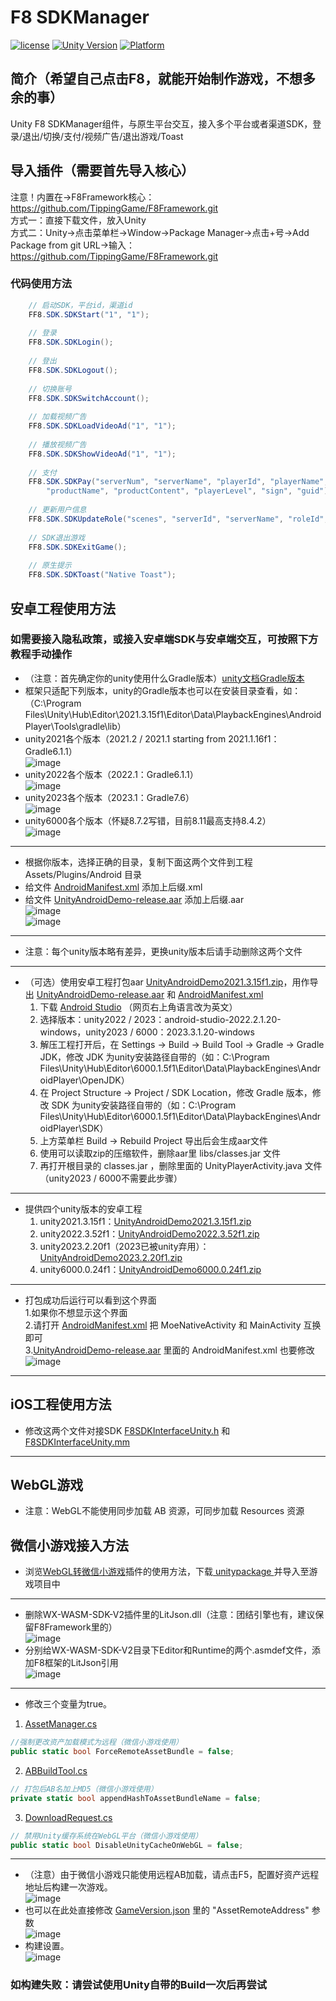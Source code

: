 # F8 SDKManager

[![license](http://img.shields.io/badge/license-MIT-green.svg)](https://opensource.org/licenses/MIT)
[![Unity Version](https://img.shields.io/badge/unity-2021.3.15f1-blue)](https://unity.com)
[![Platform](https://img.shields.io/badge/platform-Win%20%7C%20Android%20%7C%20iOS%20%7C%20Mac%20%7C%20Linux%20%7C%20WebGL-orange)]()

## 简介（希望自己点击F8，就能开始制作游戏，不想多余的事）
Unity F8 SDKManager组件，与原生平台交互，接入多个平台或者渠道SDK，登录/退出/切换/支付/视频广告/退出游戏/Toast

## 导入插件（需要首先导入核心）
注意！内置在->F8Framework核心：https://github.com/TippingGame/F8Framework.git  
方式一：直接下载文件，放入Unity  
方式二：Unity->点击菜单栏->Window->Package Manager->点击+号->Add Package from git URL->输入：https://github.com/TippingGame/F8Framework.git

### 代码使用方法
```C#
    // 启动SDK，平台id，渠道id
    FF8.SDK.SDKStart("1", "1");
    
    // 登录
    FF8.SDK.SDKLogin();
    
    // 登出
    FF8.SDK.SDKLogout();
    
    // 切换账号
    FF8.SDK.SDKSwitchAccount();
    
    // 加载视频广告
    FF8.SDK.SDKLoadVideoAd("1", "1");
    
    // 播放视频广告
    FF8.SDK.SDKShowVideoAd("1", "1");
    
    // 支付
    FF8.SDK.SDKPay("serverNum", "serverName", "playerId", "playerName", "amount", "extra", "orderId",
        "productName", "productContent", "playerLevel", "sign", "guid");
    
    // 更新用户信息
    FF8.SDK.SDKUpdateRole("scenes", "serverId", "serverName", "roleId", "roleName", "roleLeve", "roleCTime", "rolePower", "guid");
    
    // SDK退出游戏
    FF8.SDK.SDKExitGame();
    
    // 原生提示
    FF8.SDK.SDKToast("Native Toast");
```

## 安卓工程使用方法
### 如需要接入隐私政策，或接入安卓端SDK与安卓端交互，可按照下方教程手动操作

* （注意：首先确定你的unity使用什么Gradle版本）[unity文档Gradle版本](https://docs.unity3d.com/2021.3/Documentation/Manual/android-gradle-overview.html)
* 框架只适配下列版本，unity的Gradle版本也可以在安装目录查看，如：（C:\Program Files\Unity\Hub\Editor\2021.3.15f1\Editor\Data\PlaybackEngines\AndroidPlayer\Tools\gradle\lib）
* unity2021各个版本（2021.2 / 2021.1 starting from 2021.1.16f1：Gradle6.1.1）  
  ![image](https://tippinggame-1257018413.cos.ap-guangzhou.myqcloud.com/TippingGame/SDKManager/ui_20241120134318.png)  
* unity2022各个版本（2022.1：Gradle6.1.1）  
  ![image](https://tippinggame-1257018413.cos.ap-guangzhou.myqcloud.com/TippingGame/SDKManager/ui_20241120134325.png)  
* unity2023各个版本（2023.1：Gradle7.6）  
  ![image](https://tippinggame-1257018413.cos.ap-guangzhou.myqcloud.com/TippingGame/SDKManager/ui_20241121004145.png)  
* unity6000各个版本（怀疑8.7.2写错，目前8.11最高支持8.4.2）  
  ![image](https://tippinggame-1257018413.cos.ap-guangzhou.myqcloud.com/TippingGame/SDKManager/ui_20241120134329_2.png)  
------------------------------
* 根据你版本，选择正确的目录，复制下面这两个文件到工程 Assets/Plugins/Android 目录  
* 给文件 [AndroidManifest.xml](https://github.com/TippingGame/F8Framework/blob/main/Runtime/SDKManager/Plugins_Android/AndroidPJ2021/Gradle6.1.1/AndroidManifest) 添加上后缀.xml  
* 给文件 [UnityAndroidDemo-release.aar](https://github.com/TippingGame/F8Framework/blob/main/Runtime/SDKManager/Plugins_Android/AndroidPJ2021/Gradle6.1.1/UnityAndroidDemo-release) 添加上后缀.aar  
  ![image](https://tippinggame-1257018413.cos.ap-guangzhou.myqcloud.com/TippingGame/SDKManager/ui_20241120213148.png)  
  ![image](https://tippinggame-1257018413.cos.ap-guangzhou.myqcloud.com/TippingGame/SDKManager/ui_20241120213210.png)  
------------------------------
* 注意：每个unity版本略有差异，更换unity版本后请手动删除这两个文件
------------------------------
* （可选）使用安卓工程打包aar [UnityAndroidDemo2021.3.15f1.zip](https://github.com/TippingGame/F8Framework/blob/main/Runtime/SDKManager/Plugins_Android/AndroidPJ2021/UnityAndroidDemo2021.3.15f1.zip)，用作导出 [UnityAndroidDemo-release.aar](https://github.com/TippingGame/F8Framework/blob/main/Runtime/SDKManager/Plugins_Android/AndroidPJ2021/Gradle6.1.1/UnityAndroidDemo-release) 和 [AndroidManifest.xml](https://github.com/TippingGame/F8Framework/blob/main/Runtime/SDKManager/Plugins_Android/AndroidPJ2021/Gradle6.1.1/AndroidManifest)
  1. 下载 [Android Studio](https://developer.android.google.cn/studio/archive/) （网页右上角语言改为英文）
  2. 选择版本：unity2022 / 2023：android-studio-2022.2.1.20-windows，unity2023 / 6000：2023.3.1.20-windows
  3. 解压工程打开后，在 Settings -> Build -> Build Tool -> Gradle -> Gradle JDK，修改 JDK 为unity安装路径自带的（如：C:\Program Files\Unity\Hub\Editor\6000.1.5f1\Editor\Data\PlaybackEngines\AndroidPlayer\OpenJDK）
  4. 在 Project Structure -> Project / SDK Location，修改 Gradle 版本，修改 SDK 为unity安装路径自带的（如：C:\Program Files\Unity\Hub\Editor\6000.1.5f1\Editor\Data\PlaybackEngines\AndroidPlayer\SDK）
  5. 上方菜单栏 Build -> Rebuild Project 导出后会生成aar文件
  6. 使用可以读取zip的压缩软件，删除aar里 libs/classes.jar 文件
  7. 再打开根目录的 classes.jar ，删除里面的 UnityPlayerActivity.java 文件（unity2023 / 6000不需要此步骤）
------------------------------

* 提供四个unity版本的安卓工程
  1. unity2021.3.15f1：[UnityAndroidDemo2021.3.15f1.zip](https://github.com/TippingGame/F8Framework/blob/main/Runtime/SDKManager/Plugins_Android/AndroidPJ2021/UnityAndroidDemo2021.3.15f1.zip)  
  2. unity2022.3.52f1：[UnityAndroidDemo2022.3.52f1.zip](https://github.com/TippingGame/F8Framework/blob/main/Runtime/SDKManager/Plugins_Android/AndroidPJ2022/UnityAndroidDemo2022.3.52f1.zip)  
  3. unity2023.2.20f1（2023已被unity弃用）：[UnityAndroidDemo2023.2.20f1.zip](https://github.com/TippingGame/F8Framework/blob/main/Runtime/SDKManager/Plugins_Android/AndroidPJ2023/UnityAndroidDemo2023.2.20f1.zip)
  4. unity6000.0.24f1：[UnityAndroidDemo6000.0.24f1.zip](https://github.com/TippingGame/F8Framework/blob/main/Runtime/SDKManager/Plugins_Android/AndroidPJ6000/UnityAndroidDemo6000.0.24f1.zip)  
------------------------------
* 打包成功后运行可以看到这个界面  
  1.如果你不想显示这个界面  
  2.请打开 [AndroidManifest.xml](https://github.com/TippingGame/F8Framework/blob/main/Runtime/SDKManager/Plugins_Android/AndroidPJ2021/Gradle6.1.1/AndroidManifest) 把 MoeNativeActivity 和 MainActivity 互换即可  
  3.[UnityAndroidDemo-release.aar](https://github.com/TippingGame/F8Framework/blob/main/Runtime/SDKManager/Plugins_Android/AndroidPJ2021/Gradle6.1.1/UnityAndroidDemo-release) 里面的 AndroidManifest.xml 也要修改  
  ![image](https://tippinggame-1257018413.cos.ap-guangzhou.myqcloud.com/TippingGame/SDKManager/ui_20241119233017.png)  
---

## iOS工程使用方法
* 修改这两个文件对接SDK [F8SDKInterfaceUnity.h](https://github.com/TippingGame/F8Framework/blob/main/Plugins/iOS/SDKManager/F8SDKInterfaceUnity.h) 和 [F8SDKInterfaceUnity.mm](https://github.com/TippingGame/F8Framework/blob/main/Plugins/iOS/SDKManager/F8SDKInterfaceUnity.mm)

---
## WebGL游戏
* 注意：WebGL不能使用同步加载 AB 资源，可同步加载 Resources 资源
## 微信小游戏接入方法
* 浏览[WebGL转微信小游戏](https://github.com/wechat-miniprogram/minigame-unity-webgl-transform)插件的使用方法，下载[ unitypackage ](https://game.weixin.qq.com/cgi-bin/gamewxagwasmsplitwap/getunityplugininfo?download=1)并导入至游戏项目中
---
* 删除WX-WASM-SDK-V2插件里的LitJson.dll（注意：团结引擎也有，建议保留F8Framework里的）  
  ![image](https://tippinggame-1257018413.cos.ap-guangzhou.myqcloud.com/TippingGame/SDKManager/ui_20240524000853.png)
* 分别给WX-WASM-SDK-V2目录下Editor和Runtime的两个.asmdef文件，添加F8框架的LitJson引用  
  ![image](https://tippinggame-1257018413.cos.ap-guangzhou.myqcloud.com/TippingGame/SDKManager/ui_20240524001621.png)
---
* 修改三个变量为true。
1. [AssetManager.cs](https://github.com/TippingGame/F8Framework/blob/main/Runtime/AssetManager/AssetManager.cs)
```C#
//强制更改资产加载模式为远程（微信小游戏使用）
public static bool ForceRemoteAssetBundle = false;
```
2. [ABBuildTool.cs](https://github.com/TippingGame/F8Framework/blob/main/Editor/AssetManager/ABBuildTool.cs)
```C#
// 打包后AB名加上MD5（微信小游戏使用）
private static bool appendHashToAssetBundleName = false;
```
3. [DownloadRequest.cs](https://github.com/TippingGame/F8Framework/blob/main/Runtime/AssetManager/DownloadRequest/DownloadRequest.cs)
```C#
// 禁用Unity缓存系统在WebGL平台（微信小游戏使用）
public static bool DisableUnityCacheOnWebGL = false;
```
---

* （注意）由于微信小游戏只能使用远程AB加载，请点击F5，配置好资产远程地址后构建一次游戏。  
  ![image](https://tippinggame-1257018413.cos.ap-guangzhou.myqcloud.com/TippingGame/SDKManager/ui_20241203214539_2.png)  
* 也可以在此处直接修改 [GameVersion.json](https://github.com/TippingGame/F8Framework/blob/main/AssetMap/Resources/GameVersion.json) 里的 "AssetRemoteAddress" 参数  
  ![image](https://tippinggame-1257018413.cos.ap-guangzhou.myqcloud.com/TippingGame/SDKManager/ui_20241203214624.png)  
* 构建设置。  
  ![image](https://tippinggame-1257018413.cos.ap-guangzhou.myqcloud.com/TippingGame/SDKManager/ui_20240329230924.png)  

### 如构建失败：请尝试使用Unity自带的Build一次后再尝试
